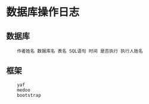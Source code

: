 数据库操作日志
================

## 数据库
```
    作者姓名 数据库名 表名 SQL语句 时间 是否执行 执行人姓名
```

## 框架
```
    yaf
    medoo
    bootstrap
```